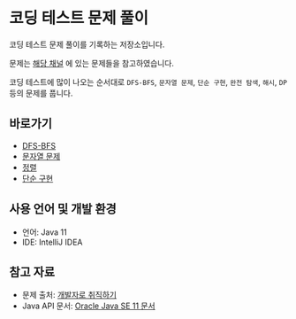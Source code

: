 # 코딩 테스트 문제 풀이

코딩 테스트 문제 풀이를 기록하는 저장소입니다.

문제는 [해당 채널](https://www.youtube.com/@gaebal) 에 있는 
문제들을 참고하였습니다.

코딩 테스트에 많이 나오는 순서대로 
`DFS-BFS`, `문자열 문제`, `단순 구현`, `완전 탐색`, `해시`, `DP` 
등의 문제를 풉니다.

## 바로가기

- [DFS-BFS](https://github.com/haeseong123/codingtest/tree/master/kote/src/solution/dfs_bfs)
- [문자열 문제](https://github.com/haeseong123/codingtest/tree/master/kote/src/solution/string_problem)
- [정렬](https://github.com/haeseong123/codingtest/tree/master/kote/src/solution/sort)
- [단순 구현](https://github.com/haeseong123/codingtest/tree/master/kote/src/solution/implementation)

## 사용 언어 및 개발 환경

- 언어: Java 11
- IDE: IntelliJ IDEA

## 참고 자료

- 문제 출처: [개발자로 취직하기](https://www.youtube.com/@gaebal)
- Java API 문서: [Oracle Java SE 11 문서](https://docs.oracle.com/en/java/javase/11/docs/api/index.html)
